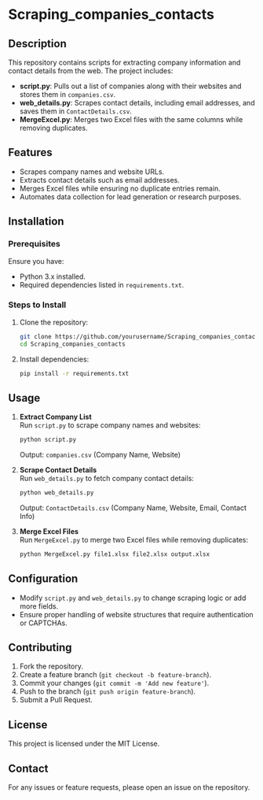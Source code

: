 # Scraping_companies_contacts

## Description
This repository contains scripts for extracting company information and contact details from the web. The project includes:
- **script.py**: Pulls out a list of companies along with their websites and stores them in `companies.csv`.
- **web_details.py**: Scrapes contact details, including email addresses, and saves them in `ContactDetails.csv`.
- **MergeExcel.py**: Merges two Excel files with the same columns while removing duplicates.

## Features
- Scrapes company names and website URLs.
- Extracts contact details such as email addresses.
- Merges Excel files while ensuring no duplicate entries remain.
- Automates data collection for lead generation or research purposes.

## Installation

### Prerequisites
Ensure you have:
- Python 3.x installed.
- Required dependencies listed in `requirements.txt`.

### Steps to Install
1. Clone the repository:
   ```bash
   git clone https://github.com/yourusername/Scraping_companies_contacts.git
   cd Scraping_companies_contacts
   ```
2. Install dependencies:
   ```bash
   pip install -r requirements.txt
   ```

## Usage
1. **Extract Company List**  
   Run `script.py` to scrape company names and websites:
   ```bash
   python script.py
   ```
   Output: `companies.csv` (Company Name, Website)

2. **Scrape Contact Details**  
   Run `web_details.py` to fetch company contact details:
   ```bash
   python web_details.py
   ```
   Output: `ContactDetails.csv` (Company Name, Website, Email, Contact Info)

3. **Merge Excel Files**  
   Run `MergeExcel.py` to merge two Excel files while removing duplicates:
   ```bash
   python MergeExcel.py file1.xlsx file2.xlsx output.xlsx
   ```

## Configuration
- Modify `script.py` and `web_details.py` to change scraping logic or add more fields.
- Ensure proper handling of website structures that require authentication or CAPTCHAs.

## Contributing
1. Fork the repository.
2. Create a feature branch (`git checkout -b feature-branch`).
3. Commit your changes (`git commit -m 'Add new feature'`).
4. Push to the branch (`git push origin feature-branch`).
5. Submit a Pull Request.

## License
This project is licensed under the MIT License.

## Contact
For any issues or feature requests, please open an issue on the repository.


